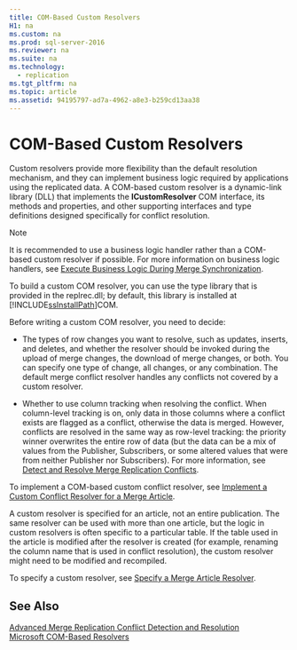 ```yaml
---
title: COM-Based Custom Resolvers
H1: na
ms.custom: na
ms.prod: sql-server-2016
ms.reviewer: na
ms.suite: na
ms.technology: 
  - replication
ms.tgt_pltfrm: na
ms.topic: article
ms.assetid: 94195797-ad7a-4962-a8e3-b259cd13aa38
---
```

# COM-Based Custom Resolvers
  Custom resolvers provide more flexibility than the default resolution mechanism, and they can implement business logic required by applications using the replicated data. A COM\-based custom resolver is a dynamic\-link library \(DLL\) that implements the **ICustomResolver** COM interface, its methods and properties, and other supporting interfaces and type definitions designed specifically for conflict resolution.  
  
> [!NOTE]  
>  It is recommended to use a business logic handler rather than a COM\-based custom resolver if possible. For more information on business logic handlers, see [Execute Business Logic During Merge Synchronization](../../Topics/TopicNameNotContainA/Execute-Business-Logic-During-Merge-Synchronization.md).  
  
 To build a custom COM resolver, you can use the type library that is provided in the replrec.dll; by default, this library is installed at [!INCLUDE[ssInstallPath](../../Token/Other/ssInstallPath_md.md)]COM.  
  
 Before writing a custom COM resolver, you need to decide:  
  
-   The types of row changes you want to resolve, such as updates, inserts, and deletes, and whether the resolver should be invoked during the upload of merge changes, the download of merge changes, or both. You can specify one type of change, all changes, or any combination. The default merge conflict resolver handles any conflicts not covered by a custom resolver.  
  
-   Whether to use column tracking when resolving the conflict. When column\-level tracking is on, only data in those columns where a conflict exists are flagged as a conflict, otherwise the data is merged. However, conflicts are resolved in the same way as row\-level tracking: the priority winner overwrites the entire row of data \(but the data can be a mix of values from the Publisher, Subscribers, or some altered values that were from neither Publisher nor Subscribers\). For more information, see [Detect and Resolve Merge Replication Conflicts](../../Topics/TopicNameNotContainA/Detect-and-Resolve-Merge-Replication-Conflicts.md).  
  
 To implement a COM\-based custom conflict resolver, see [Implement a Custom Conflict Resolver for a Merge Article](../../Topics/TopicNameContainA/Implement-a-Custom-Conflict-Resolver-for-a-Merge-Article.md).  
  
 A custom resolver is specified for an article, not an entire publication. The same resolver can be used with more than one article, but the logic in custom resolvers is often specific to a particular table. If the table used in the article is modified after the resolver is created \(for example, renaming the column name that is used in conflict resolution\), the custom resolver might need to be modified and recompiled.  
  
 To specify a custom resolver, see [Specify a Merge Article Resolver](../../Topics/TopicNameContainA/Specify-a-Merge-Article-Resolver.md).  
  
## See Also  
 [Advanced Merge Replication Conflict Detection and Resolution](../../Topics/TopicNameNotContainA/Advanced-Merge-Replication-Conflict-Detection-and-Resolution.md)   
 [Microsoft COM-Based Resolvers](../../Topics/TopicNameNotContainA/Microsoft-COM-Based-Resolvers.md)  
  
  